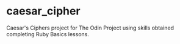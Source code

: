 # caesar_cipher

Caesar's Ciphers project for The Odin Project using skills obtained completing Ruby Basics lessons.
